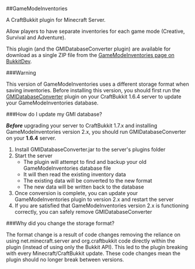 ##GameModeInventories

A CraftBukkit plugin for Minecraft Server.

Allow players to have separate inventories for each game mode (Creative, Survival and Adventure).

This plugin (and the GMIDatabaseConverter plugin) are available for download as a single ZIP file from the [GameModeInventories page on BukkitDev](http://dev.bukkit.org/bukkit-plugins/gamemodeinventories).

###Warning

This version of GameModeInventories uses a different storage format when saving inventories. Before installing this version, you should first run the [GMIDatabaseConverter](https://github.com/eccentricdevotion/GMIDatabaseConverter/blob/master/README.md) plugin on your CraftBukkit 1.6.4 server to update your GameModeInventories database.

###How do I update my GMI database?

**_Before_** upgrading your server to CraftBukkit 1.7.x and installing GameModeInventories version 2.x, you should run GMIDatabaseConverter on your **1.6.4** server.

1. Install GMIDatabaseConverter.jar to the server's plugins folder
2. Start the server
   * The plugin will attempt to find and backup your old GameModeInventories database file
   * It will then read the existing inventory data
   * The existing data will be converted to the new format
   * The new data will be written back to the database
3. Once conversion is complete, you can update your GameModeInventories plugin to version 2.x and restart the server
4. If you are satisfied that GameModeInventories version 2.x is functioning correctly, you can safely remove GMIDatabaseConverter


###Why did you change the storage format?

The format change is a result of code changes removing the reliance on using net.minecraft.server and org.craftbukkit code directly within the plugin (instead of using only the Bukkit API). This led to the plugin breaking with every Minecraft/CraftBukkit update. These code changes mean the plugin should no longer break between versions.

